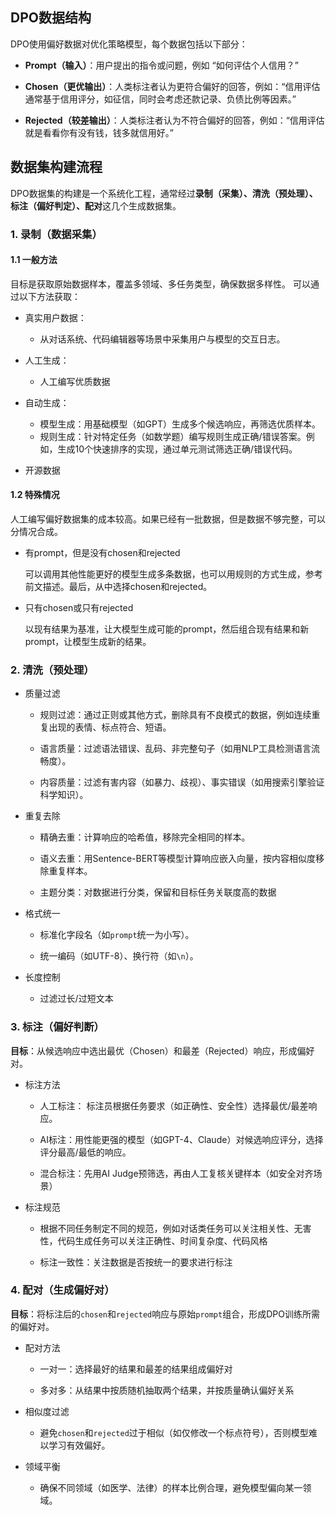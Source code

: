 ## DPO数据结构

DPO使用偏好数据对优化策略模型，每个数据包括以下部分：

- **Prompt（输入）**：用户提出的指令或问题，例如 “如何评估个人信用？”

- **Chosen（更优输出）**：人类标注者认为更符合偏好的回答，例如：“信用评估通常基于信用评分，如征信，同时会考虑还款记录、负债比例等因素。”

- **Rejected（较差输出）**：人类标注者认为不符合偏好的回答，例如：“信用评估就是看看你有没有钱，钱多就信用好。”

## 数据集构建流程

DPO数据集的构建是一个系统化工程，通常经过**录制（采集）、清洗（预处理）、标注（偏好判定）、配对**这几个生成数据集。

### 1. 录制（数据采集）

#### 1.1 一般方法

目标是获取原始数据样本，覆盖多领域、多任务类型，确保数据多样性。  可以通过以下方法获取：

- 真实用户数据：
  
  - 从对话系统、代码编辑器等场景中采集用户与模型的交互日志。

- 人工生成：  
  
  - 人工编写优质数据

- 自动生成：  
  
  - 模型生成：用基础模型（如GPT）生成多个候选响应，再筛选优质样本。  
  - 规则生成：针对特定任务（如数学题）编写规则生成正确/错误答案。例如，生成10个快速排序的实现，通过单元测试筛选正确/错误代码。  

- 开源数据

#### 1.2 特殊情况

人工编写偏好数据集的成本较高。如果已经有一批数据，但是数据不够完整，可以分情况合成。

- 有prompt，但是没有chosen和rejected
  
  可以调用其他性能更好的模型生成多条数据，也可以用规则的方式生成，参考前文描述。最后，从中选择chosen和rejected。

- 只有chosen或只有rejected
  
  以现有结果为基准，让大模型生成可能的prompt，然后组合现有结果和新prompt，让模型生成新的结果。

### 2. 清洗（预处理）

- 质量过滤
  
  - 规则过滤：通过正则或其他方式，删除具有不良模式的数据，例如连续重复出现的表情、标点符合、短语。
  
  - 语言质量：过滤语法错误、乱码、非完整句子（如用NLP工具检测语言流畅度）。 
  
  - 内容质量：过滤有害内容（如暴力、歧视）、事实错误（如用搜索引擎验证科学知识）。

- 重复去除
  
  - 精确去重：计算响应的哈希值，移除完全相同的样本。  
  
  - 语义去重：用Sentence-BERT等模型计算响应嵌入向量，按内容相似度移除重复样本。  
  
  - 主题分类：对数据进行分类，保留和目标任务关联度高的数据

- 格式统一
  
  - 标准化字段名（如`prompt`统一为小写）。  
  
  - 统一编码（如UTF-8）、换行符（如`\n`）。  

- 长度控制
  
  - 过滤过长/过短文本 

### 3. 标注（偏好判断）

**目标**：从候选响应中选出最优（Chosen）和最差（Rejected）响应，形成偏好对。  

- 标注方法
  
  - 人工标注：  标注员根据任务要求（如正确性、安全性）选择最优/最差响应。
  
  - AI标注：用性能更强的模型（如GPT-4、Claude）对候选响应评分，选择评分最高/最低的响应。
  
  - 混合标注：先用AI Judge预筛选，再由人工复核关键样本（如安全对齐场景）

- 标注规范
  
  - 根据不同任务制定不同的规范，例如对话类任务可以关注相关性、无害性，代码生成任务可以关注正确性、时间复杂度、代码风格
  
  - 标注一致性：关注数据是否按统一的要求进行标注

### 4. 配对（生成偏好对）

**目标**：将标注后的`chosen`和`rejected`响应与原始`prompt`组合，形成DPO训练所需的偏好对。  

- 配对方法
  
  - 一对一：选择最好的结果和最差的结果组成偏好对
  
  - 多对多：从结果中按质随机抽取两个结果，并按质量确认偏好关系

- 相似度过滤
  
  - 避免`chosen`和`rejected`过于相似（如仅修改一个标点符号），否则模型难以学习有效偏好。

- 领域平衡
  
  - 确保不同领域（如医学、法律）的样本比例合理，避免模型偏向某一领域。  
